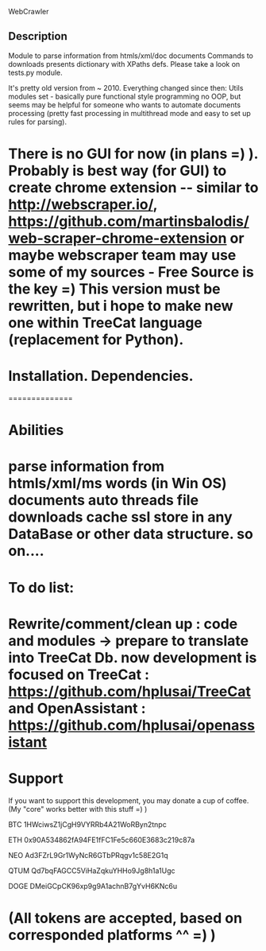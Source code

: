 WebCrawler

Description 
--------------
Module to parse information from htmls/xml/doc documents
Commands to downloads presents dictionary with XPaths defs.
Please take a look on tests.py module.

It's pretty old version from ~ 2010. 
Everything changed since then:
Utils modules set - basically pure functional style programming no OOP,
but seems may be helpful for someone who wants to automate documents processing 
(pretty fast processing in multithread mode and easy to set up rules for parsing).

There is no GUI for now (in plans =) ). 
Probably is best way (for GUI) to create chrome extension 
-- similar to http://webscraper.io/, https://github.com/martinsbalodis/web-scraper-chrome-extension
or maybe webscraper team may use some of my sources - Free Source is the key =)
This version must be rewritten, but i hope to make new one within TreeCat language (replacement for Python).
==============

Installation. Dependencies.
==============

==============

Abilities
==============
parse information from 
htmls/xml/ms words (in Win OS) documents
auto threads
file downloads
cache 
ssl
store in any DataBase or other data structure.
so on....
==============

To do list:
==============
Rewrite/comment/clean up : code and modules -> prepare to translate into TreeCat Db.
now development is focused on 
  TreeCat : https://github.com/hplusai/TreeCat and
  OpenAssistant : https://github.com/hplusai/openassistant
==============

Support
==============
If you want to support this development, you may donate a cup of coffee. (My "core" works better with this stuff =) )

BTC
1HWciwsZ1jCgH9VYRRb4A21WoRByn2tnpc

ETH
0x90A534862fA94FE1fFC1Fe5c660E3683c219c87a

NEO
Ad3FZrL9Gr1WyNcR6GTbPRqgv1c58E2G1q

QTUM
Qd7bqFAGCC5ViHaZqkuYHHo9Jg8h1a1Ugc

DOGE
DMeiGCpCK96xp9g9A1achnB7gYvH6KNc6u

(All tokens are accepted, based on corresponded platforms ^^ =) )
=============
